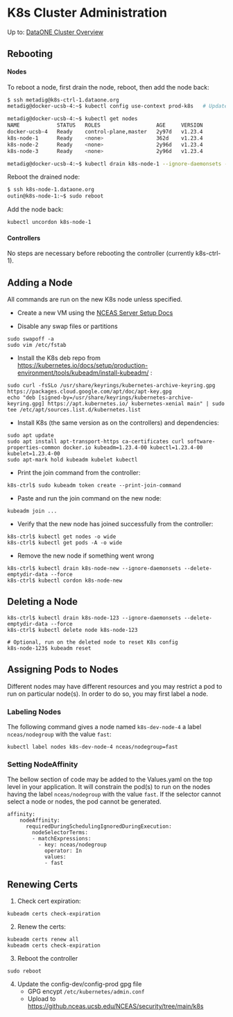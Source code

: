 # K8s Cluster Administration

Up to: [DataONE Cluster Overview](../cluster-overview.md)


## Rebooting

#### Nodes
To reboot a node, first drain the node, reboot, then add the node back:
```bash
$ ssh metadig@k8s-ctrl-1.dataone.org
metadig@docker-ucsb-4:~$ kubectl config use-context prod-k8s   # Update ~metadig/.kube/config if this fails

metadig@docker-ucsb-4:~$ kubectl get nodes
NAME            STATUS   ROLES                  AGE     VERSION
docker-ucsb-4   Ready    control-plane,master   2y97d   v1.23.4
k8s-node-1      Ready    <none>                 362d    v1.23.4
k8s-node-2      Ready    <none>                 2y96d   v1.23.4
k8s-node-3      Ready    <none>                 2y96d   v1.23.4

metadig@docker-ucsb-4:~$ kubectl drain k8s-node-1 --ignore-daemonsets --delete-emptydir-data --force
```

Reboot the drained node:
```bash
$ ssh k8s-node-1.dataone.org
outin@k8s-node-1:~$ sudo reboot
```

Add the node back:
```bash
kubectl uncordon k8s-node-1
```

#### Controllers
No steps are necessary before rebooting the controller (currently k8s-ctrl-1).


## Adding a Node

All commands are run on the new K8s node unless specified.

- Create a new VM using the [NCEAS Server Setup Docs]( https://github.nceas.ucsb.edu/NCEAS/Computing/blob/master/server_setup.md)

- Disable any swap files or partitions
```
sudo swapoff -a
sudo vim /etc/fstab
```

- Install the K8s deb repo from https://kubernetes.io/docs/setup/production-environment/tools/kubeadm/install-kubeadm/ :
```
sudo curl -fsSLo /usr/share/keyrings/kubernetes-archive-keyring.gpg https://packages.cloud.google.com/apt/doc/apt-key.gpg
echo "deb [signed-by=/usr/share/keyrings/kubernetes-archive-keyring.gpg] https://apt.kubernetes.io/ kubernetes-xenial main" | sudo tee /etc/apt/sources.list.d/kubernetes.list
```

- Install K8s (the same version as on the controllers) and dependencies:
```
sudo apt update
sudo apt install apt-transport-https ca-certificates curl software-properties-common docker.io kubeadm=1.23.4-00 kubectl=1.23.4-00 kubelet=1.23.4-00
sudo apt-mark hold kubeadm kubelet kubectl
```

- Print the join command from the controller:
```
k8s-ctrl$ sudo kubeadm token create --print-join-command
```

- Paste and run the join command on the new node:
```
kubeadm join ...
```

- Verify that the new node has joined successfully from the controller:
```
k8s-ctrl$ kubectl get nodes -o wide
k8s-ctrl$ kubectl get pods -A -o wide
```

- Remove the new node if something went wrong
```
k8s-ctrl$ kubectl drain k8s-node-new --ignore-daemonsets --delete-emptydir-data --force
k8s-ctrl$ kubectl cordon k8s-node-new
```


## Deleting a Node
```
k8s-ctrl$ kubectl drain k8s-node-123 --ignore-daemonsets --delete-emptydir-data --force
k8s-ctrl$ kubectl delete node k8s-node-123

# Optional, run on the deleted node to reset K8s config
k8s-node-123$ kubeadm reset
```



## Assigning Pods to Nodes
Different nodes may have different resources and you may restrict a pod to run on particular node(s). In order to do so, you may first label a node.

### Labeling Nodes
The following command gives a node named `k8s-dev-node-4` a label `nceas/nodegroup` with the value `fast`:
```
kubectl label nodes k8s-dev-node-4 nceas/nodegroup=fast
```

### Setting NodeAffinity
The bellow section of code may be added to the Values.yaml on the top level in your application. It will constrain the pod(s) to run on the nodes having the label `nceas/nodegroup` with the value `fast`. If the selector cannot select a node or nodes, the pod cannot be generated.
```
affinity:
    nodeAffinity:
      requiredDuringSchedulingIgnoredDuringExecution:
        nodeSelectorTerms:
        - matchExpressions:
          - key: nceas/nodegroup
            operator: In
            values:
            - fast
```


## Renewing Certs

1. Check cert expiration:
```
kubeadm certs check-expiration
```

2. Renew the certs:
```
kubeadm certs renew all
kubeadm certs check-expiration
```

3. Reboot the controller
```
sudo reboot
```

4. Update the config-dev/config-prod gpg file
    - GPG encypt `/etc/kubernetes/admin.conf`
    - Upload to https://github.nceas.ucsb.edu/NCEAS/security/tree/main/k8s
